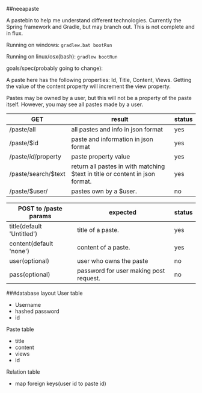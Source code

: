 ##neeapaste

A pastebin to help me understand different technologies. Currently the Spring framework and Gradle, but may branch out.
This is not complete and in flux.

Running on windows:
`gradlew.bat bootRun`

Running on linux/osx(bash):
`gradlew bootRun`

goals/spec(probably going to change):

A paste here has the following properties: Id, Title, Content, Views.
Getting the value of the content property will increment the view property.

Pastes may be owned by a user, but this will not be a property of the paste itself. However, you may see all pastes made by a user.

GET		| result |	status
--------|--------|---
/paste/all	| all pastes and info in json format | yes
/paste/$id	| paste and information in json format | yes
/paste/$id/$property | paste property value | yes
/paste/search/$text	| return all pastes in with matching $text in title or content in json format. | yes
/paste/$user/ | pastes own by a $user. | no

POST to /paste params	| expected | status
------------------------|----------|----
title(default 'Untitled')   | title of a paste. | yes
content(default 'none') | content of a paste. | yes
user(optional)			| user who owns the paste | no
pass(optional)			| password for user making post request. | no

###database layout
User table
- Username
- hashed password
- id

Paste table
- title
- content
- views
- id

Relation table
- map foreign keys(user id to paste id)




